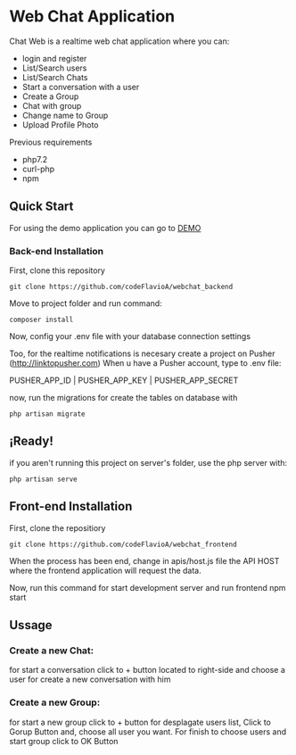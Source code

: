 # Web Chat Application 

Chat Web is a realtime web chat application where you can: 
* login and register
* List/Search users
* List/Search Chats
* Start a conversation with a user
* Create a Group 
* Chat with group
* Change name to Group 
* Upload Profile Photo 

Previous requirements
* php7.2
* curl-php
* npm 

## Quick Start 
For using the demo application you can go to [DEMO](http://flavioaandres.com/webchat)

### Back-end Installation 

First, clone this repository 

```
git clone https://github.com/codeFlavioA/webchat_backend
```


Move to project folder and run command: 
```
composer install 
```

Now, config your .env file with your database connection settings 

Too, for the realtime notifications is necesary create a project on Pusher (http://linktopusher.com)
When u have  a Pusher account, type to .env file: 

PUSHER_APP_ID | PUSHER_APP_KEY | PUSHER_APP_SECRET

now, run the migrations for create the tables on database with
```
php artisan migrate
```

## ¡Ready!

if you aren't running this project on server's folder, use the php server with: 
```
php artisan serve
```

## Front-end Installation

First, clone the repositiory
```
git clone https://github.com/codeFlavioA/webchat_frontend
```

When the process has been end, change in apis/host.js  file the API HOST where the frontend application will request the data.

Now, run this command for start development server and run frontend 
    npm start


## Ussage
### Create a new Chat:  
for start a conversation click to + button located to right-side and choose a user for create a new conversation with him 
### Create a new Group: 
for start a new group click to + button for desplagate users list, Click to  Gorup Button and, choose all user you want. 
For finish to choose users and start group click to OK Button 
 
